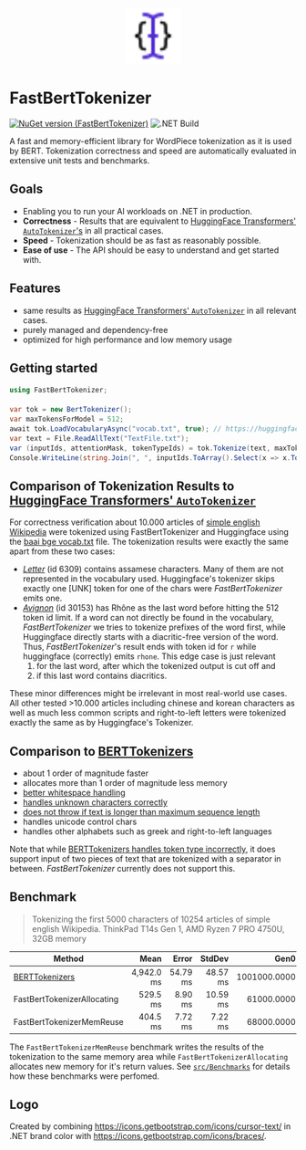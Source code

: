 <p align="center">
  <a href="https://www.nuget.org/packages/FastBertTokenizer/">
    <img
      alt="FastBertTokenizer logo"
      src="logo.svg"
      width="100"
    />
  </a>
</p>

# FastBertTokenizer

[![NuGet version (FastBertTokenizer)](https://img.shields.io/nuget/v/FastBertTokenizer.svg?style=flat)](https://www.nuget.org/packages/FastBertTokenizer/)
![.NET Build](https://github.com/georg-jung/FastBertTokenizer/actions/workflows/ci.yml/badge.svg)

A fast and memory-efficient library for WordPiece tokenization as it is used by BERT. Tokenization correctness and speed are automatically evaluated in extensive unit tests and benchmarks.

## Goals

* Enabling you to run your AI workloads on .NET in production.
* **Correctness** - Results that are equivalent to [HuggingFace Transformers' `AutoTokenizer`'s](https://huggingface.co/docs/transformers/v4.33.0/en/model_doc/auto#transformers.AutoTokenizer) in all practical cases.
* **Speed** - Tokenization should be as fast as reasonably possible.
* **Ease of use** - The API should be easy to understand and get started with.

## Features

* same results as [HuggingFace Transformers' `AutoTokenizer`](https://huggingface.co/docs/transformers/v4.33.0/en/model_doc/auto#transformers.AutoTokenizer) in all relevant cases.
* purely managed and dependency-free
* optimized for high performance and low memory usage

## Getting started

```csharp
using FastBertTokenizer;

var tok = new BertTokenizer();
var maxTokensForModel = 512;
await tok.LoadVocabularyAsync("vocab.txt", true); // https://huggingface.co/BAAI/bge-small-en/blob/main/vocab.txt
var text = File.ReadAllText("TextFile.txt");
var (inputIds, attentionMask, tokenTypeIds) = tok.Tokenize(text, maxTokensForModel);
Console.WriteLine(string.Join(", ", inputIds.ToArray().Select(x => x.ToString())));
```

## Comparison of Tokenization Results to [HuggingFace Transformers' `AutoTokenizer`](https://huggingface.co/docs/transformers/v4.33.0/en/model_doc/auto#transformers.AutoTokenizer)

For correctness verification about 10.000 articles of [simple english Wikipedia](https://simple.wikipedia.org/wiki/Main_Page) were tokenized using FastBertTokenizer and Huggingface using the [baai bge vocab.txt](https://huggingface.co/BAAI/bge-small-en/blob/main/vocab.txt) file. The tokenization results were exactly the same apart from these two cases:

* [*Letter*](https://simple.wikipedia.org/wiki/Letter) (id 6309) contains assamese characters. Many of them are not represented in the vocabulary used. Huggingface's tokenizer skips exactly one [UNK] token for one of the chars were *FastBertTokenizer* emits one.
* [*Avignon*](https://simple.wikipedia.org/wiki/Avignon) (id 30153) has Rhône as the last word before hitting the 512 token id limit. If a word can not directly be found in the vocabulary, *FastBertTokenizer* we tries to tokenize prefixes of the word first, while Huggingface directly starts with a diacritic-free version of the word. Thus, *FastBertTokenizer*'s result ends with token id for `r` while huggingface (correctly) emits `rhone`. This edge case is just relevant
    1. for the last word, after which the tokenized output is cut off and
    2. if this last word contains diacritics.

These minor differences might be irrelevant in most real-world use cases. All other tested >10.000 articles including chinese and korean characters as well as much less common scripts and right-to-left letters were tokenized exactly the same as by Huggingface's Tokenizer.

## Comparison to [BERTTokenizers](https://github.com/NMZivkovic/BertTokenizers)

* about 1 order of magnitude faster
* allocates more than 1 order of magnitude less memory
* [better whitespace handling](https://github.com/NMZivkovic/BertTokenizers/issues/24)
* [handles unknown characters correctly](https://github.com/NMZivkovic/BertTokenizers/issues/26)
* [does not throw if text is longer than maximum sequence length](https://github.com/NMZivkovic/BertTokenizers/issues/18)
* handles unicode control chars
* handles other alphabets such as greek and right-to-left languages

Note that while [BERTTokenizers handles token type incorrectly](https://github.com/NMZivkovic/BertTokenizers/issues/18), it does support input of two pieces of text that are tokenized with a separator in between. *FastBertTokenizer* currently does not support this.

## Benchmark

> Tokenizing the first 5000 characters of 10254 articles of simple english Wikipedia.
> ThinkPad T14s Gen 1, AMD Ryzen 7 PRO 4750U, 32GB memory

| Method                      | Mean       | Error    | StdDev   | Gen0         | Gen1       | Gen2      | Allocated  |
|---------------------------- |-----------:|---------:|---------:|-------------:|-----------:|----------:|-----------:|
| [BERTTokenizers](https://github.com/NMZivkovic/BertTokenizers)                    | 4,942.0 ms | 54.79 ms | 48.57 ms | 1001000.0000 | 95000.0000 | 4000.0000 | 5952.43 MB |
| FastBertTokenizerAllocating |   529.5 ms |  8.90 ms | 10.59 ms |   61000.0000 | 31000.0000 | 2000.0000 |  350.75 MB |
| FastBertTokenizerMemReuse   |   404.5 ms |  7.72 ms |  7.22 ms |   68000.0000 |          - |         - |  136.83 MB |

The `FastBertTokenizerMemReuse` benchmark writes the results of the tokenization to the same memory area while `FastBertTokenizerAllocating` allocates new memory for it's return values. See [`src/Benchmarks`](/src/Benchmarks/) for details how these benchmarks were perfomed.

## Logo

Created by combining <https://icons.getbootstrap.com/icons/cursor-text/> in .NET brand color with <https://icons.getbootstrap.com/icons/braces/>.
